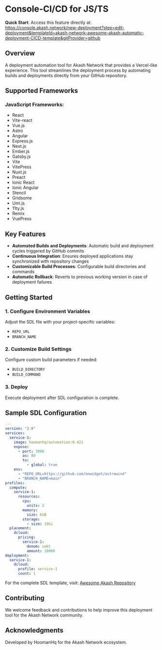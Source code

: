 # Console-CI/CD for JS/TS

**Quick Start**: Access this feature directly at:
https://console.akash.network/new-deployment?step=edit-deployment&templateId=akash-network-awesome-akash-automatic-deployment-CICD-template&gitProvider=github

## Overview

A deployment automation tool for Akash Network that provides a Vercel-like experience. This tool streamlines the deployment process by automating builds and deployments directly from your GitHub repository.

## Supported Frameworks

### JavaScript Frameworks:
- React
- Vite-react
- Vue.js 
- Astro
- Angular
- Express.js
- Next.js
- Ember.js
- Gatsby.js
- Vite
- VitePress
- Nuxt.js
- Preact
- Ionic React
- Ionic Angular
- Stencil
- Gridsome
- Umi.js
- 11ty.js
- Remix
- VuePress

## Key Features

- **Automated Builds and Deployments**: Automatic build and deployment cycles triggered by GitHub commits
- **Continuous Integration**: Ensures deployed applications stay synchronized with repository changes
- **Customizable Build Processes**: Configurable build directories and commands
- **Automatic Rollback**: Reverts to previous working version in case of deployment failures

## Getting Started

### 1. Configure Environment Variables
Adjust the SDL file with your project-specific variables:
- `REPO_URL`
- `BRANCH_NAME`

### 2. Customize Build Settings
Configure custom build parameters if needed:
- `BUILD_DIRECTORY`
- `BUILD_COMMAND`

### 3. Deploy
Execute deployment after SDL configuration is complete.

## Sample SDL Configuration

```yaml
---
version: "2.0"
services:
  service-1:
    image: hoomanhq/automation:0.421
    expose:
      - port: 3000
        as: 80
        to:
          - global: true
    env:
      - "REPO_URL=https://github.com/onwidget/astrowind"
      - "BRANCH_NAME=main"
profiles:
  compute:
    service-1:
      resources:
        cpu:
          units: 2
        memory:
          size: 6GB
        storage:
          - size: 10Gi
  placement:
    dcloud:
      pricing:
        service-1:
          denom: uakt
          amount: 10000
deployment:
  service-1:
    dcloud:
      profile: service-1
      count: 1
```

For the complete SDL template, visit: [Awesome Akash Repository](https://github.com/akash-network/awesome-akash/blob/master/automatic-deployment-CICD-template/deploy.yml)


## Contributing
We welcome feedback and contributions to help improve this deployment tool for the Akash Network community.

## Acknowledgments
Developed by HoomanHq for the Akash Network ecosystem.
